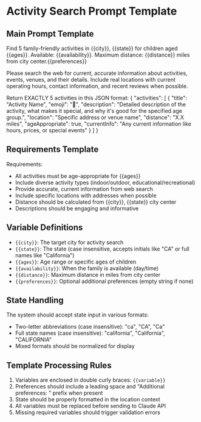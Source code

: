 # Activity Search Prompt Template

## Main Prompt Template

Find 5 family-friendly activities in {{city}}, {{state}} for children aged {{ages}}.
Available: {{availability}}.
Maximum distance: {{distance}} miles from city center.{{preferences}}

Please search the web for current, accurate information about activities, events, venues, and their details. Include real locations with current operating hours, contact information, and recent reviews when possible.

Return EXACTLY 5 activities in this JSON format:
{
  "activities": [
    {
      "title": "Activity Name",
      "emoji": "🎯",
      "description": "Detailed description of the activity, what makes it special, and why it's good for the specified age group.",
      "location": "Specific address or venue name",
      "distance": "X.X miles",
      "ageAppropriate": true,
      "currentInfo": "Any current information like hours, prices, or special events"
    }
  ]
}

## Requirements Template

Requirements:
- All activities must be age-appropriate for {{ages}}
- Include diverse activity types (indoor/outdoor, educational/recreational)
- Provide accurate, current information from web search
- Include specific locations with addresses when possible
- Distance should be calculated from {{city}}, {{state}} city center
- Descriptions should be engaging and informative

## Variable Definitions

- `{{city}}`: The target city for activity search
- `{{state}}`: The state (case insensitive, accepts initials like "CA" or full names like "California")
- `{{ages}}`: Age range or specific ages of children
- `{{availability}}`: When the family is available (day/time)
- `{{distance}}`: Maximum distance in miles from city center
- `{{preferences}}`: Optional additional preferences (empty string if none)

## State Handling

The system should accept state input in various formats:
- Two-letter abbreviations (case insensitive): "ca", "CA", "Ca"
- Full state names (case insensitive): "california", "California", "CALIFORNIA"
- Mixed formats should be normalized for display

## Template Processing Rules

1. Variables are enclosed in double curly braces: `{{variable}}`
2. Preferences should include a leading space and "Additional preferences: " prefix when present
3. State should be properly formatted in the location context
4. All variables must be replaced before sending to Claude API
5. Missing required variables should trigger validation errors